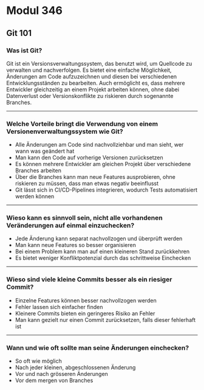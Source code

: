 # Modul 346

## Git 101

### Was ist Git?
Git ist ein Versionsverwaltungssystem, das benutzt wird, um Quellcode zu verwalten und nachverfolgen. Es bietet eine einfache Möglichkeit, Änderungen am Code aufzuzeichnen und diesen bei verschiedenen Entwicklungsständen zu bearbeiten. Auch ermöglicht es, dass mehrere Entwickler gleichzeitig an einem Projekt arbeiten können, ohne dabei Datenverlust oder Versionskonflikte zu riskieren durch sogenannte Branches.

---

### Welche Vorteile bringt die Verwendung von einem Versionenverwaltungssystem wie Git?
- Alle Änderungen am Code sind nachvollziehbar und man sieht, wer wann was geändert hat
- Man kann den Code auf vorherige Versionen zurücksetzen
- Es können mehrere Entwickler am gleichen Projekt über verschiedene Branches arbeiten
- Über die Branches kann man neue Features ausprobieren, ohne riskieren zu müssen, dass man etwas negativ beeinflusst
- Git lässt sich in CI/CD-Pipelines integrieren, wodurch Tests automatisiert werden können

---

### Wieso kann es sinnvoll sein, nicht alle vorhandenen Veränderungen auf einmal einzuchecken?
- Jede Änderung kann separat nachvollzogen und überprüft werden
- Man kann neue Features so besser organisieren
- Bei einem Problem kann man auf einen kleineren Stand zurückkehren
- Es bietet weniger Konfliktpotenzial durch das schrittweise Einchecken

---

### Wieso sind viele kleine Commits besser als ein riesiger Commit?
- Einzelne Features können besser nachvollzogen werden
- Fehler lassen sich einfacher finden
- Kleinere Commits bieten ein geringeres Risiko an Fehler
- Man kann gezielt nur einen Commit zurücksetzen, falls dieser fehlerhaft ist

---

### Wann und wie oft sollte man seine Änderungen einchecken?
- So oft wie möglich
- Nach jeder kleinen, abgeschlossenen Änderung
- Vor und nach grösseren Änderungen
- Vor dem mergen von Branches